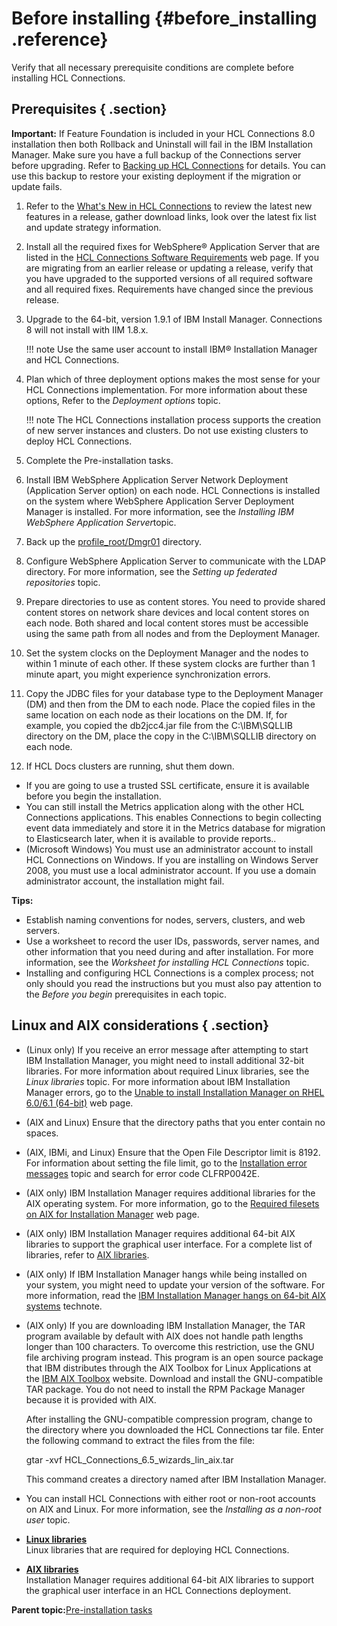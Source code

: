 # Before installing {#before_installing .reference}

Verify that all necessary prerequisite conditions are complete before installing HCL Connections.

## Prerequisites { .section}

**Important:** If Feature Foundation is included in your HCL Connections 8.0 installation then both Rollback and Uninstall will fail in the IBM Installation Manager. Make sure you have a full backup of the Connections server before upgrading. Refer to [Backing up HCL Connections](https://help.hcltechsw.com/connections/v7/admin/migrate/t_back-up.html) for details. You can use this backup to restore your existing deployment if the migration or update fails.

1.  Refer to the [What's New in HCL Connections](../overview/i_ovr_r_whats_new.md) to review the latest new features in a release, gather download links, look over the latest fix list and update strategy information.
2.  Install all the required fixes for WebSphere® Application Server that are listed in the [HCL Connections Software Requirements](https://support.hcltechsw.com/csm?id=kb_article&sysparm_article=KB0073654) web page. If you are migrating from an earlier release or updating a release, verify that you have upgraded to the supported versions of all required software and all required fixes. Requirements have changed since the previous release.
3.  Upgrade to the 64-bit, version 1.9.1 of IBM Install Manager. Connections 8 will not install with IIM 1.8.x.

    !!! note
    Use the same user account to install IBM® Installation Manager and HCL Connections.

4.  Plan which of three deployment options makes the most sense for your HCL Connections implementation. For more information about these options, Refer to the *Deployment options* topic.

    !!! note
    The HCL Connections installation process supports the creation of new server instances and clusters. Do not use existing clusters to deploy HCL Connections.

5.  Complete the Pre-installation tasks.
6.  Install IBM WebSphere Application Server Network Deployment \(Application Server option\) on each node. HCL Connections is installed on the system where WebSphere Application Server Deployment Manager is installed. For more information, see the *Installing IBM WebSphere Application Server*topic.
7.  Back up the [profile\_root/Dmgr01](../plan/i_ovr_r_directory_conventions.md) directory.
8.  Configure WebSphere Application Server to communicate with the LDAP directory. For more information, see the *Setting up federated repositories* topic.
9.  Prepare directories to use as content stores. You need to provide shared content stores on network share devices and local content stores on each node. Both shared and local content stores must be accessible using the same path from all nodes and from the Deployment Manager.
10. Set the system clocks on the Deployment Manager and the nodes to within 1 minute of each other. If these system clocks are further than 1 minute apart, you might experience synchronization errors.
11. Copy the JDBC files for your database type to the Deployment Manager \(DM\) and then from the DM to each node. Place the copied files in the same location on each node as their locations on the DM. If, for example, you copied the db2jcc4.jar file from the C:\\IBM\\SQLLIB directory on the DM, place the copy in the C:\\IBM\\SQLLIB directory on each node.
12. If HCL Docs clusters are running, shut them down.

-   If you are going to use a trusted SSL certificate, ensure it is available before you begin the installation.
-   You can still install the Metrics application along with the other HCL Connections applications. This enables Connections to begin collecting event data immediately and store it in the Metrics database for migration to Elasticsearch later, when it is available to provide reports..
-   \(Microsoft Windows\) You must use an administrator account to install HCL Connections on Windows. If you are installing on Windows Server 2008, you must use a local administrator account. If you use a domain administrator account, the installation might fail.

**Tips:**

-   Establish naming conventions for nodes, servers, clusters, and web servers.
-   Use a worksheet to record the user IDs, passwords, server names, and other information that you need during and after installation. For more information, see the *Worksheet for installing HCL Connections* topic.
-   Installing and configuring HCL Connections is a complex process; not only should you read the instructions but you must also pay attention to the *Before you begin* prerequisites in each topic.

## Linux and AIX considerations { .section}

-   \(Linux only\) If you receive an error message after attempting to start IBM Installation Manager, you might need to install additional 32-bit libraries. For more information about required Linux libraries, see the *Linux libraries* topic. For more information about IBM Installation Manager errors, go to the [Unable to install Installation Manager on RHEL 6.0/6.1 \(64-bit\)](https://www-304.ibm.com/support/docview.wss?uid=swg21459143) web page.
-   \(AIX and Linux\) Ensure that the directory paths that you enter contain no spaces.
-   \(AIX, IBMi, and Linux\) Ensure that the Open File Descriptor limit is 8192. For information about setting the file limit, go to the [Installation error messages](../troubleshoot/r_error_codes_install.md) topic and search for error code CLFRP0042E.
-   \(AIX only\) IBM Installation Manager requires additional libraries for the AIX operating system. For more information, go to the [Required filesets on AIX for Installation Manager](http://www-01.ibm.com/support/docview.wss?uid=swg21584548) web page.
-   \(AIX only\) IBM Installation Manager requires additional 64-bit AIX libraries to support the graphical user interface. For a complete list of libraries, refer to [AIX libraries](../migrate/r_aix_libraries.md).
-   \(AIX only\) If IBM Installation Manager hangs while being installed on your system, you might need to update your version of the software. For more information, read the [IBM Installation Manager hangs on 64-bit AIX systems](http://www-01.ibm.com/support/docview.wss?uid=swg21431957) technote.
-   \(AIX only\) If you are downloading IBM Installation Manager, the TAR program available by default with AIX does not handle path lengths longer than 100 characters. To overcome this restriction, use the GNU file archiving program instead. This program is an open source package that IBM distributes through the AIX Toolbox for Linux Applications at the [IBM AIX Toolbox](http://www-03.ibm.com/systems/power/software/aix/linux/toolbox/download.html) website. Download and install the GNU-compatible TAR package. You do not need to install the RPM Package Manager because it is provided with AIX.

    After installing the GNU-compatible compression program, change to the directory where you downloaded the HCL Connections tar file. Enter the following command to extract the files from the file:

    gtar -xvf HCL\_Connections\_6.5\_wizards\_lin\_aix.tar

    This command creates a directory named after IBM Installation Manager.

-   You can install HCL Connections with either root or non-root accounts on AIX and Linux. For more information, see the *Installing as a non-root user* topic.

-   **[Linux libraries](../install/r_linux_libraries.md)**  
Linux libraries that are required for deploying HCL Connections.
-   **[AIX libraries](../install/r_aix_libraries-N.md)**  
Installation Manager requires additional 64-bit AIX libraries to support the graphical user interface in an HCL Connections deployment.

**Parent topic:**[Pre-installation tasks](../install/c_preinstall_actions.md)

